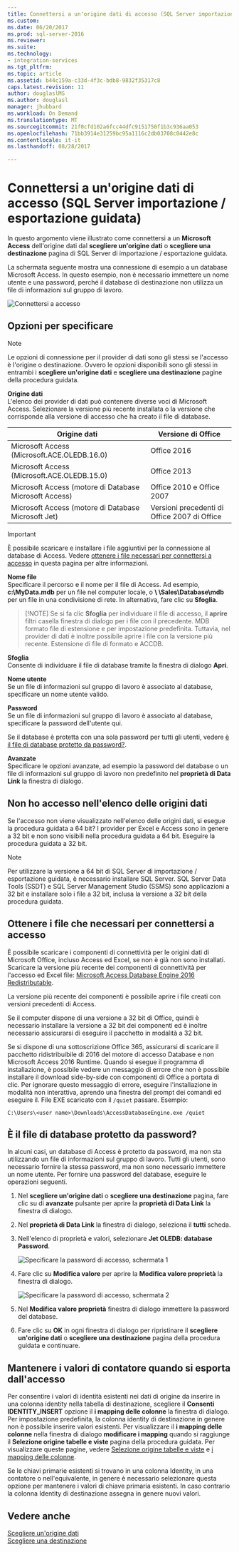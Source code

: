 ```yaml
---
title: Connettersi a un'origine dati di accesso (SQL Server importazione / esportazione guidata) | Documenti Microsoft
ms.custom: 
ms.date: 06/20/2017
ms.prod: sql-server-2016
ms.reviewer: 
ms.suite: 
ms.technology:
- integration-services
ms.tgt_pltfrm: 
ms.topic: article
ms.assetid: b44c159a-c33d-4f3c-bdb8-9832f35317c8
caps.latest.revision: 11
author: douglaslMS
ms.author: douglasl
manager: jhubbard
ms.workload: On Demand
ms.translationtype: MT
ms.sourcegitcommit: 21f0cfd102a6fcc44dfc9151750f1b3c936aa053
ms.openlocfilehash: 71bb3914e31259bc95a1116c2db03708c0442e8c
ms.contentlocale: it-it
ms.lasthandoff: 08/28/2017

---
```

# <a name="connect-to-an-access-data-source-sql-server-import-and-export-wizard"></a>Connettersi a un'origine dati di accesso (SQL Server importazione / esportazione guidata)
In questo argomento viene illustrato come connettersi a un **Microsoft Access** dell'origine dati dal **scegliere un'origine dati** o **scegliere una destinazione** pagina di SQL Server di importazione / esportazione guidata.

La schermata seguente mostra una connessione di esempio a un database Microsoft Access. In questo esempio, non è necessario immettere un nome utente e una password, perché il database di destinazione non utilizza un file di informazioni sul gruppo di lavoro.

![Connettersi a accesso](../../integration-services/import-export-data/media/connect-to-access.jpg)

## <a name="options-to-specify"></a>Opzioni per specificare

> [!NOTE]
> Le opzioni di connessione per il provider di dati sono gli stessi se l'accesso è l'origine o destinazione. Ovvero le opzioni disponibili sono gli stessi in entrambi i **scegliere un'origine dati** e **scegliere una destinazione** pagine della procedura guidata.

**Origine dati**  
L'elenco dei provider di dati può contenere diverse voci di Microsoft Access. Selezionare la versione più recente installata o la versione che corrisponde alla versione di accesso che ha creato il file di database.

|Origine dati|Versione di Office|
|-------|-------|
|Microsoft Access (Microsoft.ACE.OLEDB.16.0)|Office 2016|
|Microsoft Access (Microsoft.ACE.OLEDB.15.0)|Office 2013|
|Microsoft Access (motore di Database Microsoft Access)|Office 2010 e Office 2007|
|Microsoft Access (motore di Database Microsoft Jet)|Versioni precedenti di Office 2007 di Office|

> [!IMPORTANT]
> È possibile scaricare e installare i file aggiuntivi per la connessione al database di Access. Vedere [ottenere i file necessari per connettersi a accesso](#officeDownloads) in questa pagina per altre informazioni.

 **Nome file**  
Specificare il percorso e il nome per il file di Access. Ad esempio, **c:\\MyData.mdb** per un file nel computer locale, o  **\\ \\Sales\\Database\\mdb** per un file in una condivisione di rete. In alternativa, fare clic su **Sfoglia**. 

 >   [!NOTE] 
 > Se si fa clic **Sfoglia** per individuare il file di accesso, il **aprire** filtri casella finestra di dialogo per i file con il precedente. MDB formato file di estensione e per impostazione predefinita. Tuttavia, nel provider di dati è inoltre possibile aprire i file con la versione più recente. Estensione di file di formato e ACCDB.
  
 **Sfoglia**  
 Consente di individuare il file di database tramite la finestra di dialogo **Apri**.  
  
 **Nome utente**  
Se un file di informazioni sul gruppo di lavoro è associato al database, specificare un nome utente valido.  
  
 **Password**  
Se un file di informazioni sul gruppo di lavoro è associato al database, specificare la password dell'utente qui.
 
Se il database è protetta con una sola password per tutti gli utenti, vedere [è il file di database protetto da password?](#database_password).
  
 **Avanzate**  
Specificare le opzioni avanzate, ad esempio la password del database o un file di informazioni sul gruppo di lavoro non predefinito nel **proprietà di Data Link** la finestra di dialogo.  

## <a name="i-dont-see-access-in-the-list-of-data-sources"></a>Non ho accesso nell'elenco delle origini dati
Se l'accesso non viene visualizzato nell'elenco delle origini dati, si esegue la procedura guidata a 64 bit? I provider per Excel e Access sono in genere a 32 bit e non sono visibili nella procedura guidata a 64 bit. Eseguire la procedura guidata a 32 bit.

> [!NOTE]
> Per utilizzare la versione a 64 bit di SQL Server di importazione / esportazione guidata, è necessario installare SQL Server. SQL Server Data Tools (SSDT) e SQL Server Management Studio (SSMS) sono applicazioni a 32 bit e installare solo i file a 32 bit, inclusa la versione a 32 bit della procedura guidata.

## <a name="officeDownloads"></a>Ottenere i file che necessari per connettersi a accesso  
È possibile scaricare i componenti di connettività per le origini dati di Microsoft Office, incluso Access ed Excel, se non è già non sono installati. Scaricare la versione più recente dei componenti di connettività per l'accesso ed Excel file: [Microsoft Access Database Engine 2016 Redistributable](https://www.microsoft.com/download/details.aspx?id=54920).
  
La versione più recente dei componenti è possibile aprire i file creati con versioni precedenti di Access.

Se il computer dispone di una versione a 32 bit di Office, quindi è necessario installare la versione a 32 bit dei componenti ed è inoltre necessario assicurarsi di eseguire il pacchetto in modalità a 32 bit.

Se si dispone di una sottoscrizione Office 365, assicurarsi di scaricare il pacchetto ridistribuibile di 2016 del motore di accesso Database e non Microsoft Access 2016 Runtime. Quando si esegue il programma di installazione, è possibile vedere un messaggio di errore che non è possibile installare il download side-by-side con componenti di Office a portata di clic. Per ignorare questo messaggio di errore, eseguire l'installazione in modalità non interattiva, aprendo una finestra del prompt dei comandi ed eseguire il. File EXE scaricato con il `/quiet` passare. Esempio:

`C:\Users\<user name>\Downloads\AccessDatabaseEngine.exe /quiet`

## <a name="database_password"></a>È il file di database protetto da password?
In alcuni casi, un database di Access è protetto da password, ma non sta utilizzando un file di informazioni sul gruppo di lavoro. Tutti gli utenti, sono necessario fornire la stessa password, ma non sono necessario immettere un nome utente. Per fornire una password del database, eseguire le operazioni seguenti.

1.  Nel **scegliere un'origine dati** o **scegliere una destinazione** pagina, fare clic su di **avanzate** pulsante per aprire la **proprietà di Data Link** la finestra di dialogo.  
2.  Nel **proprietà di Data Link** la finestra di dialogo, seleziona il **tutti** scheda.  
3.  Nell'elenco di proprietà e valori, selezionare **Jet OLEDB: database Password**.   
    
    ![Specificare la password di accesso, schermata 1](../../integration-services/import-export-data/media/specify-access-password-screen-1.jpg) 
4.  Fare clic su **Modifica valore** per aprire la **Modifica valore proprietà** la finestra di dialogo.  
    
    ![Specificare la password di accesso, schermata 2](../../integration-services/import-export-data/media/specify-access-password-screen-2.jpg)
5.  Nel **Modifica valore proprietà** finestra di dialogo immettere la password del database.
6.  Fare clic su **OK** in ogni finestra di dialogo per ripristinare il **scegliere un'origine dati** o **scegliere una destinazione** pagina della procedura guidata e continuare.

## <a name="keep-your-autonumber-values-when-you-export-from-access"></a>Mantenere i valori di contatore quando si esporta dall'accesso
Per consentire i valori di identità esistenti nei dati di origine da inserire in una colonna identity nella tabella di destinazione, scegliere il **Consenti IDENTITY_INSERT** opzione il **i mapping delle colonne** la finestra di dialogo. Per impostazione predefinita, la colonna identity di destinazione in genere non è possibile inserire valori esistenti. Per visualizzare il **i mapping delle colonne** nella finestra di dialogo **modificare i mapping** quando si raggiunge il **Selezione origine tabelle e viste** pagina della procedura guidata. Per visualizzare queste pagine, vedere [Selezione origine tabelle e viste](../../integration-services/import-export-data/select-source-tables-and-views-sql-server-import-and-export-wizard.md) e [i mapping delle colonne](../../integration-services/import-export-data/column-mappings-sql-server-import-and-export-wizard.md).

Se le chiavi primarie esistenti si trovano in una colonna Identity, in una contatore o nell'equivalente, in genere è necessario selezionare questa opzione per mantenere i valori di chiave primaria esistenti. In caso contrario la colonna Identity di destinazione assegna in genere nuovi valori.

## <a name="see-also"></a>Vedere anche
[Scegliere un'origine dati](../../integration-services/import-export-data/choose-a-data-source-sql-server-import-and-export-wizard.md)  
[Scegliere una destinazione](../../integration-services/import-export-data/choose-a-destination-sql-server-import-and-export-wizard.md)


